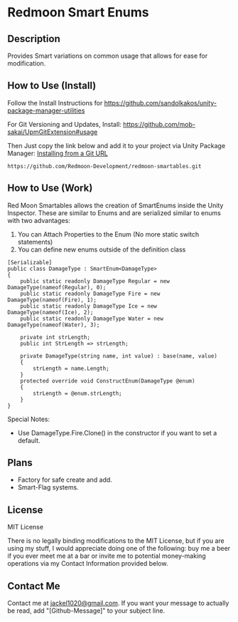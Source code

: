 # Redmoon Smart Enums

## Description
Provides Smart variations on common usage that allows for ease for modification.

## How to Use (Install)
Follow the Install Instructions for https://github.com/sandolkakos/unity-package-manager-utilities

For Git Versioning and Updates, Install: https://github.com/mob-sakai/UpmGitExtension#usage

Then Just copy the link below and add it to your project via Unity Package Manager: [Installing from a Git URL](https://docs.unity3d.com/Manual/upm-ui-giturl.html)
```
https://github.com/Redmoon-Development/redmoon-smartables.git
```

## How to Use (Work)

Red Moon Smartables allows the creation of SmartEnums inside the Unity Inspector.
These are similar to Enums and are serialized similar to enums with two advantages:
1. You can Attach Properties to the Enum (No more static switch statements)
2. You can define new enums outside of the definition class

```
[Serializable]
public class DamageType : SmartEnum<DamageType>
{
    public static readonly DamageType Regular = new DamageType(nameof(Regular), 0);
    public static readonly DamageType Fire = new DamageType(nameof(Fire), 1);
    public static readonly DamageType Ice = new DamageType(nameof(Ice), 2);
    public static readonly DamageType Water = new DamageType(nameof(Water), 3);

    private int strLength;
    public int StrLength => strLength;

    private DamageType(string name, int value) : base(name, value)
    {
        strLength = name.Length;
    }
    protected override void ConstructEnum(DamageType @enum)
    {
        strLength = @enum.strLength;
    }
}
```

Special Notes:
- Use DamageType.Fire.Clone() in the constructor if you want to set a default.

## Plans

- Factory for safe create and add.
- Smart-Flag systems.

## License
MIT License

There is no legally binding modifications to the MIT License, but if you are using my stuff, I would appreciate doing one of the following: buy me a beer if you ever meet me at a bar or invite me to potential money-making operations via my Contact Information provided below.

## Contact Me
Contact me at jackel1020@gmail.com.
If you want your message to actually be read, add "[Github-Message]" to your subject line.
